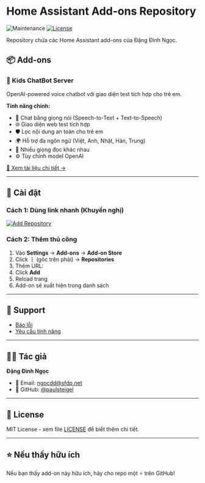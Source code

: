 # Home Assistant Add-ons Repository

![Maintenance](https://img.shields.io/maintenance/yes/2025.svg)
[![License](https://img.shields.io/github/license/paulsteigel/ha-chatbot-server.svg)](LICENSE)

Repository chứa các Home Assistant add-ons của Đặng Đình Ngọc.

## 📦 Add-ons

### 🤖 Kids ChatBot Server

OpenAI-powered voice chatbot với giao diện test tích hợp cho trẻ em.

**Tính năng chính:**
- 🎤 Chat bằng giọng nói (Speech-to-Text + Text-to-Speech)
- 🌐 Giao diện web test tích hợp
- 🛡️ Lọc nội dung an toàn cho trẻ em
- 🌍 Hỗ trợ đa ngôn ngữ (Việt, Anh, Nhật, Hàn, Trung)
- 🎵 Nhiều giọng đọc khác nhau
- ⚙️ Tùy chỉnh model OpenAI

[📖 Xem tài liệu chi tiết →](kids-chatbot-server/)

---

## 🚀 Cài đặt

### Cách 1: Dùng link nhanh (Khuyến nghị)

[![Add Repository](https://my.home-assistant.io/badges/supervisor_add_addon_repository.svg)](https://my.home-assistant.io/redirect/supervisor_add_addon_repository/?repository_url=https%3A%2F%2Fgithub.com%2Fpaulsteigel%2Fha-chatbot-server)

### Cách 2: Thêm thủ công

1. Vào **Settings** → **Add-ons** → **Add-on Store**
2. Click **⋮** (góc trên phải) → **Repositories**
3. Thêm URL:
4. Click **Add**
5. Reload trang
6. Add-on sẽ xuất hiện trong danh sách

---

## 🐛 Support

- [Báo lỗi](https://github.com/paulsteigel/ha-chatbot-server/issues)
- [Yêu cầu tính năng](https://github.com/paulsteigel/ha-chatbot-server/issues)

---

## 👨‍💻 Tác giả

**Đặng Đình Ngọc**
- 📧 Email: ngocdd@sfdp.net
- 🐙 GitHub: [@paulsteigel](https://github.com/paulsteigel)

---

## 📄 License

MIT License - xem file [LICENSE](LICENSE) để biết thêm chi tiết.

---

## ⭐ Nếu thấy hữu ích

Nếu bạn thấy add-on này hữu ích, hãy cho repo một ⭐ trên GitHub!
